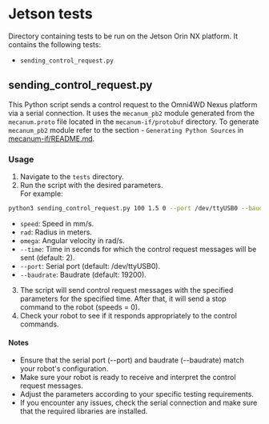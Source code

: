 # Jetson tests
Directory containing tests to be run on the Jetson Orin NX platform.
It contains the following tests:
- `sending_control_request.py`

## sending_control_request.py
This Python script sends a control request to the Omni4WD Nexus platform via a serial connection. It uses the `mecanum_pb2` module generated from the `mecanum.proto` file located in the `mecanum-if/protobuf` directory. To generate `mecanum_pb2` module refer to the section - `Generating Python Sources` in [mecanum-if/README.md](https://github.com/autonomous-embedded/mecanum-if/blob/master/README.md).

### Usage
1. Navigate to the `tests` directory.
2. Run the script with the desired parameters.  
   For example:
```bash
python3 sending_control_request.py 100 1.5 0 --port /dev/ttyUSB0 --baudrate 19200 --time 5
```
  - `speed`: Speed in mm/s.
  - `rad`: Radius in meters.
  - `omega`: Angular velocity in rad/s.
  - `--time`: Time in seconds for which the control request messages will be sent (default: 2).
  - `--port`: Serial port (default: /dev/ttyUSB0).
  - `--baudrate`: Baudrate (default: 19200).
3. The script will send control request messages with the specified parameters for the specified time. After that, it will send a stop command to the robot (speeds = 0).
4. Check your robot to see if it responds appropriately to the control commands.

#### Notes
- Ensure that the serial port (--port) and baudrate (--baudrate) match your robot's configuration.
- Make sure your robot is ready to receive and interpret the control request messages.
- Adjust the parameters according to your specific testing requirements.
- If you encounter any issues, check the serial connection and make sure that the required libraries are installed.


